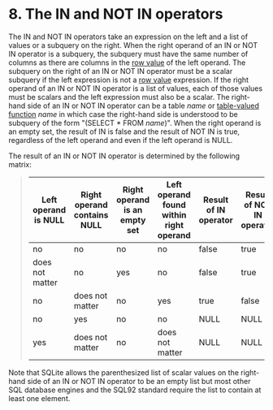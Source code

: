 # 8\. The IN and NOT IN operators


The IN and NOT IN operators take an expression on the
left and a list of values or a subquery on the right.
When the right operand of an IN or NOT IN operator is a subquery, the
subquery must have the same number of columns as there are columns in
the [row value](rowvalue.html) of the left operand. The subquery on the
right of an IN or NOT IN operator must be a scalar subquery if the left
expression is not a [row value](rowvalue.html) expression.
If the right operand of an IN or NOT IN operator is a list of values,
each of those values must be scalars and the left expression must also
be a scalar.
The right\-hand side of an IN or NOT IN operator can be a
table *name* or [table\-valued function](vtab.html#tabfunc2) *name* in which
case the right\-hand side is understood to be subquery of
the form "(SELECT \* FROM *name*)".
When the right operand is an empty set, the result of IN is false and the
result of NOT IN is true, regardless of the left operand and even if the
left operand is NULL.


The result of an IN or NOT IN operator is determined by the following
matrix:




> | Left operand is NULL | Right operand contains NULL | Right operand is an empty set | Left operand found within right operand | Result of IN operator | Result of NOT IN operator |
> | --- | --- | --- | --- | --- | --- |
> | no | no | no | no | false | true |
> | does not matter | no | yes | no | false | true |
> | no | does not matter | no | yes | true | false |
> | no | yes | no | no | NULL | NULL |
> | yes | does not matter | no | does not matter | NULL | NULL |


Note that SQLite allows the parenthesized list of scalar values on
the right\-hand side of an IN or NOT IN operator to be an empty list but
most other SQL database engines and the SQL92 standard require
the list to contain at least one element.


